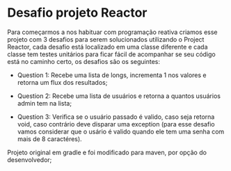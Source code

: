 # Desafio projeto Reactor
Para começarmos a nos habituar com programação reativa criamos esse projeto com 3 desafios para serem solucionados utilizando o Project Reactor, cada desafio está localizado em uma classe diferente e cada classe tem testes unitários para ficar fácil de acompanhar se seu código está no caminho certo, os desafios são os seguintes:

* Question 1: Recebe uma lista de longs, incrementa 1 nos valores e retorna um flux dos resultados;

* Question 2: Recebe uma lista de usuários e retorna a quantos usuários admin tem na lista;

* Question 3: Verifica se o usuário passado é valido, caso seja retorna void, caso contrário deve disparar uma exception (para esse desafio vamos considerar que o usário é valido quando ele tem uma senha com mais de 8 caractéres).

Projeto original em gradle e foi modificado para maven, por opção do desenvolvedor;
